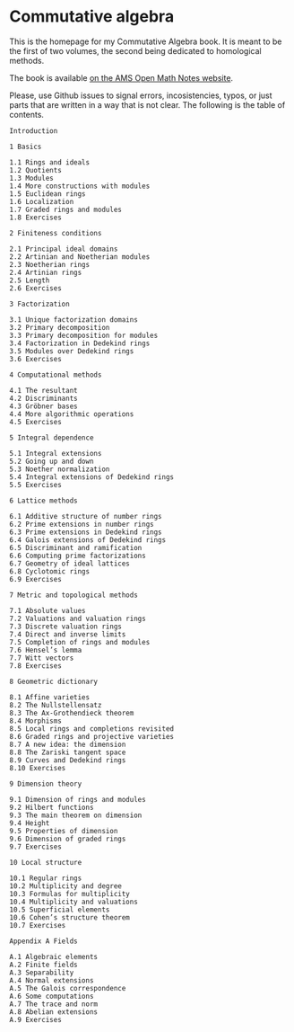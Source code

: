 Commutative algebra
===================

This is the homepage for my Commutative Algebra book. It is meant to be the
first of two volumes, the second being dedicated to homological methods.

The book is available [on the AMS Open Math Notes website](https://www.ams.org/open-math-notes/omn-view-listing?listingId=110823).

Please, use Github issues to signal errors, incosistencies, typos, or just parts
that are written in a way that is not clear. The following is the table of contents.

```
Introduction

1 Basics

1.1 Rings and ideals
1.2 Quotients
1.3 Modules
1.4 More constructions with modules
1.5 Euclidean rings
1.6 Localization
1.7 Graded rings and modules
1.8 Exercises

2 Finiteness conditions

2.1 Principal ideal domains
2.2 Artinian and Noetherian modules
2.3 Noetherian rings
2.4 Artinian rings
2.5 Length
2.6 Exercises

3 Factorization

3.1 Unique factorization domains
3.2 Primary decomposition
3.3 Primary decomposition for modules
3.4 Factorization in Dedekind rings
3.5 Modules over Dedekind rings
3.6 Exercises

4 Computational methods

4.1 The resultant
4.2 Discriminants
4.3 Gröbner bases
4.4 More algorithmic operations
4.5 Exercises

5 Integral dependence

5.1 Integral extensions
5.2 Going up and down
5.3 Noether normalization
5.4 Integral extensions of Dedekind rings
5.5 Exercises

6 Lattice methods

6.1 Additive structure of number rings
6.2 Prime extensions in number rings
6.3 Prime extensions in Dedekind rings
6.4 Galois extensions of Dedekind rings
6.5 Discriminant and ramification
6.6 Computing prime factorizations
6.7 Geometry of ideal lattices
6.8 Cyclotomic rings
6.9 Exercises

7 Metric and topological methods

7.1 Absolute values
7.2 Valuations and valuation rings
7.3 Discrete valuation rings
7.4 Direct and inverse limits
7.5 Completion of rings and modules
7.6 Hensel’s lemma
7.7 Witt vectors
7.8 Exercises

8 Geometric dictionary

8.1 Affine varieties
8.2 The Nullstellensatz
8.3 The Ax-Grothendieck theorem
8.4 Morphisms
8.5 Local rings and completions revisited
8.6 Graded rings and projective varieties
8.7 A new idea: the dimension
8.8 The Zariski tangent space
8.9 Curves and Dedekind rings
8.10 Exercises

9 Dimension theory

9.1 Dimension of rings and modules
9.2 Hilbert functions
9.3 The main theorem on dimension
9.4 Height
9.5 Properties of dimension
9.6 Dimension of graded rings
9.7 Exercises

10 Local structure

10.1 Regular rings
10.2 Multiplicity and degree
10.3 Formulas for multiplicity
10.4 Multiplicity and valuations
10.5 Superficial elements
10.6 Cohen’s structure theorem
10.7 Exercises

Appendix A Fields

A.1 Algebraic elements
A.2 Finite fields
A.3 Separability
A.4 Normal extensions
A.5 The Galois correspondence
A.6 Some computations
A.7 The trace and norm
A.8 Abelian extensions
A.9 Exercises
```
